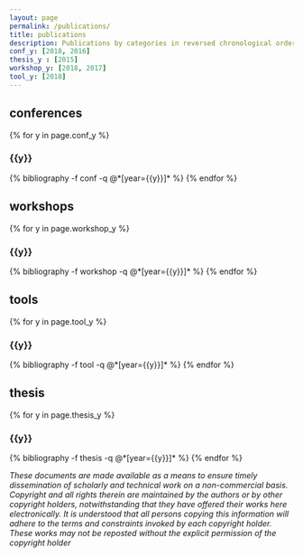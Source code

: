 ```yaml
---
layout: page
permalink: /publications/
title: publications
description: Publications by categories in reversed chronological order. Generated by jekyll-scholar.
conf_y: [2018, 2016]
thesis_y : [2015]
workshop_y: [2018, 2017]
tool_y: [2018]
---
```


conferences
--------------------
{% for y in page.conf_y %}
  <h3 class="year">{{y}}</h3>
  {% bibliography -f conf -q @*[year={{y}}]* %}
{% endfor %}

workshops
--------------------
{% for y in page.workshop_y %}
  <h3 class="year">{{y}}</h3>
  {% bibliography -f workshop -q @*[year={{y}}]* %}
{% endfor %}

tools
--------------------
{% for y in page.tool_y %}
  <h3 class="year">{{y}}</h3>
  {% bibliography -f tool -q @*[year={{y}}]* %}
{% endfor %}

thesis
--------------------
{% for y in page.thesis_y %}
  <h3 class="year">{{y}}</h3>
  {% bibliography -f thesis -q @*[year={{y}}]* %}
{% endfor %}

<i>These documents are made available as a means to ensure timely dissemination of scholarly and technical work on a non-commercial basis. Copyright and all rights therein are maintained by the authors or by other copyright holders, notwithstanding that they have offered their works here electronically. It is understood that all persons copying this information will adhere to the terms and constraints invoked by each copyright holder. These works may not be reposted without the explicit permission of the copyright holder</i>